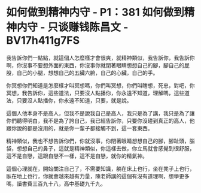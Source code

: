 # 如何做到精神内守 - P1：381 如何做到精神内守 - 只谈赚钱陈昌文 - BV17h411g7FS

我告訴你們一點點，就這個人怎麼樣才會很爽，就精神類似，我告訴你，我告訴你啊，你沒事不要想外面的東西，你沒事你就閉著眼睛想想自己的腳，腳自己的屁股，自己的小腿，想想自己的五臟六腑，自己的心臟，自己的手。

你冥想你們知道是怎麼樣才叫冥想嗎，你們叫冥想，你們叫瞎想，死忠，對吧，你冥想，我告訴你，這些道法，只要沒人點播你，你永遠不知道，理解嗎，這些道法，只要沒人點播你，你永遠不知道，只要，就是說。

這個人他本身不是高人，但我不是說我自己是高人，我只是為了講，我只是為了讓你們聽得明白，我不是為了誇自己，我已經告訴你，只要你沒碰到真正的高人，他跟你說的都是沒用的，就是你一輩子都接觸不到，這一套東西。

精神類似，我也不想告訴你們，你就沒事，你閉著眼睛想想自己的腳，腳趾頭，腦袋，想想自己的鼻子，這就是精神類似，你這樣去做，你立馬就會感覺到很舒服，這不是自戀，這跟自戀不一樣，這不是自戀，就你的精氣神。

這個心理就在，開始關注自己了，不需要知識，躺在床上也行，坐在凳子上也行，臥在地上也行，你就會越來越有力量，陳老師講的這個有沒有道理啊，想學更多嗎，讀書費三百九十八，高中基礎九千九。

